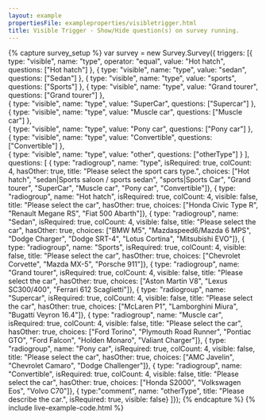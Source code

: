 ```yaml
---
layout: example
propertiesFile: exampleproperties/visibletrigger.html
title: Visible Trigger - Show/Hide question(s) on survey running.
---
```

{% capture survey_setup %}
var survey = new Survey.Survey({
        triggers: [{ type: "visible", name: "type", operator: "equal", value: "Hot hatch", questions: ["Hot hatch"] },
                { type: "visible", name: "type", value: "sedan", questions: ["Sedan"] },
                { type: "visible", name: "type", value: "sports", questions: ["Sports"] },
                { type: "visible", name: "type", value: "Grand tourer", questions: ["Grand tourer"] },                
                { type: "visible", name: "type", value: "SuperCar", questions: ["Supercar"] },                
                { type: "visible", name: "type", value: "Muscle car", questions: ["Muscle car"] },                
                { type: "visible", name: "type", value: "Pony car", questions: ["Pony car"] },                
                { type: "visible", name: "type", value: "Convertible", questions: ["Convertible"] },                
                { type: "visible", name: "type", value: "other", questions: ["otherType"] }
            ],
        questions: [
                { type: "radiogroup",  name: "type", isRequired: true, colCount: 4, hasOther: true,
                title: "Please select the sport cars type.",
                choices: ["Hot hatch", "sedan|Sports saloon / sports sedan", "sports|Sports Car", "Grand tourer", "SuperCar", "Muscle car", "Pony car", "Convertible"]},
                { type: "radiogroup",  name: "Hot hatch", isRequired: true, colCount: 4, visible: false, title: "Please select the car", hasOther: true, choices: ["Honda Civic Type R", "Renault Megane RS", "Fiat 500 Abarth"]},
                { type: "radiogroup",  name: "Sedan", isRequired: true, colCount: 4, visible: false, title: "Please select the car", hasOther: true, choices: ["BMW M5", "Mazdaspeed6/Mazda 6 MPS", "Dodge Charger", "Dodge SRT-4", "Lotus Cortina", "Mitsubishi EVO"]},
                { type: "radiogroup",  name: "Sports", isRequired: true, colCount: 4, visible: false, title: "Please select the car", hasOther: true, choices: ["Chevrolet Corvette", "Mazda MX-5", "Porsche 911"]},
                { type: "radiogroup",  name: "Grand tourer", isRequired: true, colCount: 4, visible: false, title: "Please select the car", hasOther: true, choices: ["Aston Martin V8", "Lexus SC300/400", "Ferrari 612 Scaglietti"]},
                { type: "radiogroup",  name: "Supercar", isRequired: true, colCount: 4, visible: false, title: "Please select the car", hasOther: true, choices: ["McLaren P1", "Lamborghini Miura", "Bugatti Veyron 16.4"]},
                { type: "radiogroup",  name: "Muscle car", isRequired: true, colCount: 4, visible: false, title: "Please select the car", hasOther: true, choices: ["Ford Torino", "Plymouth Road Runner", "Pontiac GTO", "Ford Falcon", "Holden Monaro", "Valiant Charger"]},
                { type: "radiogroup",  name: "Pony car", isRequired: true, colCount: 4, visible: false, title: "Please select the car", hasOther: true, choices: ["AMC Javelin", "Chevrolet Camaro", "Dodge Challenger"]},
                { type: "radiogroup",  name: "Convertible", isRequired: true, colCount: 4, visible: false, title: "Please select the car", hasOther: true, choices: ["Honda S2000", "Volkswagen Eos", "Volvo C70"]},
                { type:"comment", name: "otherType", title: "Please describe the car.", isRequired: true, visible: false}
            ]});
{% endcapture %}
{% include live-example-code.html %}

